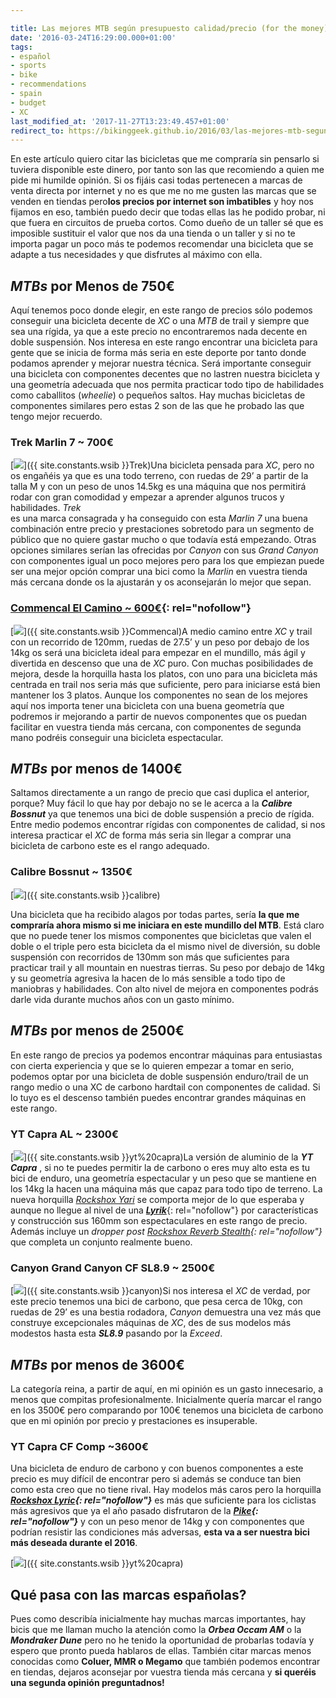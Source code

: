 ```yaml
---

title: Las mejores MTB según presupuesto calidad/precio (for the money)
date: '2016-03-24T16:29:00.000+01:00'
tags:
- español
- sports
- bike
- recommendations
- spain
- budget
- XC
last_modified_at: '2017-11-27T13:23:49.457+01:00'
redirect_to: https://bikinggeek.github.io/2016/03/las-mejores-mtb-segun-presupuesto-for-the-money.html
---
```


En este artículo quiero citar las bicicletas que me compraría sin pensarlo si tuviera disponible este dinero, por tanto son las que recomiendo a quien me pide mi humilde opinión. Si os fijáis casi todas pertenecen a marcas de venta directa por internet y no es que me no me gusten las marcas que se venden en tiendas pero**los precios por internet son imbatibles** y hoy nos fijamos en eso, también puedo decir que todas ellas las he podido probar, ni que fuera en circuitos de prueba cortos. Como dueño de un taller sé que es imposible sustituir el valor que nos da una tienda o un taller y si no te importa pagar un poco más te podemos recomendar una bicicleta que se adapte a tus necesidades y que disfrutes al máximo con ella.  
  
_MTBs_ por Menos de 750€
------------------------

Aquí tenemos poco donde elegir, en este rango de precios sólo podemos conseguir una bicicleta decente de _XC_ o una _MTB_ de trail y siempre que sea una rígida, ya que a este precio no encontraremos nada decente en doble suspensión. Nos interesa en este rango encontrar una bicicleta para gente que se inicia de forma más seria en este deporte por tanto donde podamos aprender y mejorar nuestra técnica. Será importante conseguir una bicicleta con componentes decentes que no lastren nuestra bicicleta y una geometría adecuada que nos permita practicar todo tipo de habilidades como caballitos (_wheelie_) o pequeños saltos. Hay muchas bicicletas de componentes similares pero estas 2 son de las que he probado las que tengo mejor recuerdo.  
  
### Trek Marlin 7 ~ 700€

 [![](https://3.bp.blogspot.com/-4TJr5BTyjAg/VvQIkuV_wXI/AAAAAAAAAw4/AtBBLklYvWYv0DTwRcz_RaR34OmdW3siQ/s200/trek%2Bmarlin%2B7.jpg)]({{ site.constants.wsib }}Trek)Una bicicleta pensada para _XC_, pero no os engañéis ya que es una todo terreno, con ruedas de 29’ a partir de la talla M y con un peso de unos 14.5kg es una máquina que nos permitirá rodar con gran comodidad y empezar a aprender algunos trucos y habilidades. _Trek_  
es una marca consagrada y ha conseguido con esta _Marlin 7_ una buena combinación entre precio y prestaciones sobretodo para un segmento de público que no quiere gastar mucho o que todavía está empezando. Otras opciones similares serían las ofrecidas por _Canyon_ con sus _Grand Canyon_ con componentes igual un poco mejores pero para los que empiezan puede ser una mejor opción comprar una bici como la _Marlin_ en vuestra tienda más cercana donde os la ajustarán y os aconsejarán lo mejor que sepan.  
  
### [Commencal El Camino ~ 600€](https://ad.zanox.com/ppc/?37368613C2015662025T&ULP=%5b%5bhttps://www.chainreactioncycles.com/es/en/commencal-el-camino-hardtail-bike-2017/rp-prod147105%5d%5d){: rel="nofollow"}

 [![](https://1.bp.blogspot.com/-ymSQnwZGh6g/VvQJl7XFWKI/AAAAAAAAAw8/UUCcgkdMwW8bovsVt1nJWM8yt74BrL76w/s200/16CAMINORD_680%255B1%255D.jpg)]({{ site.constants.wsib }}Commencal)A medio camino entre _XC_ y trail con un recorrido de 120mm, ruedas de 27.5’ y un peso por debajo de los 14kg os será una bicicleta ideal para empezar en el mundillo, más ágil y divertida en descenso que una de _XC_ puro. Con muchas posibilidades de mejora, desde la horquilla hasta los platos, con uno para una bicicleta más centrada en trail nos seria más que suficiente, pero para iniciarse está bien mantener los 3 platos. Aunque los componentes no sean de los mejores aquí nos importa tener una bicicleta con una buena geometría que podremos ir mejorando a partir de nuevos componentes que os puedan facilitar en vuestra tienda más cercana, con componentes de segunda mano podréis conseguir una bicicleta espectacular.  
  
_MTBs_ por menos de 1400€
-------------------------

Saltamos directamente a un rango de precio que casi duplica el anterior, porque? Muy fácil lo que hay por debajo no se le acerca a la _**Calibre Bossnut**_ ya que tenemos una bici de doble suspensión a precio de rígida. Entre medio podemos encontrar rígidas con componentes de calidad, si nos interesa practicar el _XC_ de forma más seria sin llegar a comprar una bicicleta de carbono este es el rango adequado.  
  
### Calibre Bossnut ~ 1350€

[![](https://4.bp.blogspot.com/-ZAjxt_J4wBM/VvQJ-wUolrI/AAAAAAAAAxA/uckHoQDeeTkdBlhzRkvyt3KzZwh6-I2ag/s320/44081-140915111555301331578%255B1%255D.jpg)]({{ site.constants.wsib }}calibre)

Una bicicleta que ha recibido alagos por todas partes, sería **la que me compraría ahora mismo si me iniciara en este mundillo del MTB**. Está claro que no puede tener los mismos componentes que bicicletas que valen el doble o el triple pero esta bicicleta da el mismo nivel de diversión, su doble suspensión con recorridos de 130mm son más que suficientes para practicar trail y all mountain en nuestras tierras. Su peso por debajo de 14kg y su geometría agresiva la hacen de lo más sensible a todo tipo de maniobras y habilidades. Con alto nivel de mejora en componentes podrás darle vida durante muchos años con un gasto mínimo.  
  
_MTBs_ por menos de 2500€
-------------------------

En este rango de precios ya podemos encontrar máquinas para entusiastas con cierta experiencia y que se lo quieren empezar a tomar en serio, podemos optar por una bicicleta de doble suspensión enduro/trail de un rango medio o una XC de carbono hardtail con componentes de calidad. Si lo tuyo es el descenso también puedes encontrar grandes máquinas en este rango.  
  
### YT Capra AL ~ 2300€

 [![](https://4.bp.blogspot.com/-0gq1EUSYHco/VvQKb_Y-lVI/AAAAAAAAAxI/vMTHQoRXGtIjaK1IiVINwReG-I2qMqk2A/s200/yt%2Bcapra%2Bal.jpg)]({{ site.constants.wsib }}yt%20capra)La versión de aluminio de la _**YT Capra**_ , si no te puedes permitir la de carbono o eres muy alto esta es tu bici de enduro, una geometría espectacular y un peso que se mantiene en los 14kg la hacen una máquina más que capaz para todo tipo de terreno. La nueva horquilla _[Rockshox Yari](https://ad.zanox.com/ppc/?37368613C2015662025T&ULP=[[https://www.chainreactioncycles.com/es/en/s?q=rockshox+yari+rc+solo+air+forks+2016&cat=product]])_ se comporta mejor de lo que esperaba y aunque no llegue al nivel de una [_**Lyrik**_](https://ad.zanox.com/ppc/?37368613C2015662025T&ULP=[[https://www.chainreactioncycles.com/es/en/rockshox-lyrik-rct3-solo-air-plus-size-forks-2016/rp-prod139407]]){: rel="nofollow"} por características y construcción sus 160mm son espectaculares en este rango de precio. Además incluye un _dropper post [Rockshox Reverb Stealth](https://ad.zanox.com/ppc/?37368613C2015662025T&ULP=[[https://www.chainreactioncycles.com/es/en/s?q=rockshox+reverb+stealth&cat=direct]]){: rel="nofollow"}_ que completa un conjunto realmente bueno.  
  
### Canyon Grand Canyon CF SL8.9 ~ 2500€

 [![](https://1.bp.blogspot.com/-TRnwoU-f1xA/VvQLM1ZyFII/AAAAAAAAAxU/t0fCvMC2laM1oAcZh1_YGpGN_xnWtBwsQ/s200/GRAND%2BCANYON%2BCF%2BSL%2B8.9.jpg)]({{ site.constants.wsib }}canyon)Si nos interesa el _XC_ de verdad, por este precio tenemos una bici de carbono, que pesa cerca de 10kg, con ruedas de 29’ es una bestia rodadora, _Canyon_ demuestra una vez más que construye excepcionales máquinas de _XC_, des de sus modelos más modestos hasta esta **_SL8.9_** pasando por la _Exceed_.  
  
_MTBs_ por menos de 3600€
-------------------------

La categoría reina, a partir de aquí, en mi opinión es un gasto innecesario, a menos que compitas profesionalmente. Inicialmente quería marcar el rango en los 3500€ pero comparando por 100€ tenemos una bicicleta de carbono que en mi opinión por precio y prestaciones es insuperable.  
  
### YT Capra CF Comp ~3600€

Una bicicleta de enduro de carbono y con buenos componentes a este precio es muy difícil de encontrar pero si además se conduce tan bien como esta creo que no tiene rival. Hay modelos más caros pero la horquilla _**[Rockshox Lyric](https://ad.zanox.com/ppc/?37368613C2015662025T&ULP=[[https://www.chainreactioncycles.com/es/en/rockshox-lyrik-rct3-solo-air-plus-size-forks-2016/rp-prod139407]]){: rel="nofollow"}**_ es más que suficiente para los ciclistas más agresivos que ya el año pasado disfrutaron de la **_[Pike](https://ad.zanox.com/ppc/?37368613C2015662025T&ULP=[[https://www.chainreactioncycles.com/es/en/s?q=pike+rct3&cat=direct]]){: rel="nofollow"}_** y con un peso menor de 14kg y con componentes que podrían resistir las condiciones más adversas, **esta va a ser nuestra bici más deseada durante el 2016**.  

[![](https://4.bp.blogspot.com/-RZPi-sdeRs0/VvQLvvWbj_I/AAAAAAAAAxY/1TTLlH_BBcIKnE8JuPvQc6Qv6iGA9VTRg/s320/yt%2Bcapra%2Bcf%2Bcomp.jpg)]({{ site.constants.wsib }}yt%20capra)

Qué pasa con las marcas españolas?
----------------------------------

Pues como describía inicialmente hay muchas marcas importantes, hay bicis que me llaman mucho la atención como la _**Orbea Occam AM**_ o la **_Mondraker Dune_** pero no he tenido la oportunidad de probarlas todavía y espero que pronto pueda hablaros de ellas. También citar marcas menos conocidas como **Coluer, MMR o Megamo** que también podemos encontrar en tiendas, dejaros aconsejar por vuestra tienda más cercana y **si queréis una segunda opinión preguntadnos!**
